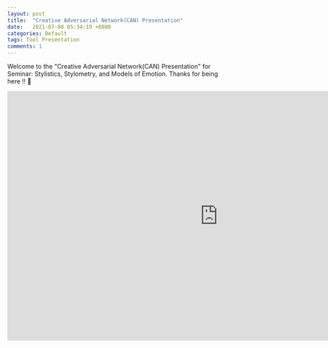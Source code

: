 ```yaml
---
layout: post
title:  "Creative Adversarial Network(CAN) Presentation"
date:   2021-07-08 05:34:19 +0800
categories: Default
tags: Tool Presentation
comments: 1
---
```

<p>Welcome to the "Creative Adversarial Network(CAN) Presentation" for Seminar: Stylistics, Stylometry, and Models of Emotion. Thanks for being here !! 🙂 </p>

<iframe src="https://docs.google.com/presentation/d/e/2PACX-1vSEiz3GijLQKXTatAUGkZRPI33ddrtuHhhdmBOYGgLhYzg07UOEYrtqhJvxiN6OMfln36YUFIvfyaBc/embed?start=false&loop=false&delayms=60000" frameborder="0" width="960" height="569" allowfullscreen="true" mozallowfullscreen="true" webkitallowfullscreen="true"></iframe>
